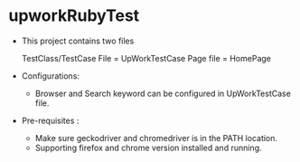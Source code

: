 # upworkRubyTest

- This project contains two files
	
	TestClass/TestCase File = UpWorkTestCase
	Page file = HomePage

- Configurations:
	
	- Browser and Search keyword can be configured in UpWorkTestCase file.

- Pre-requisites : 

	- Make sure geckodriver and chromedriver is in the PATH location.
	- Supporting firefox and chrome version installed and running.
